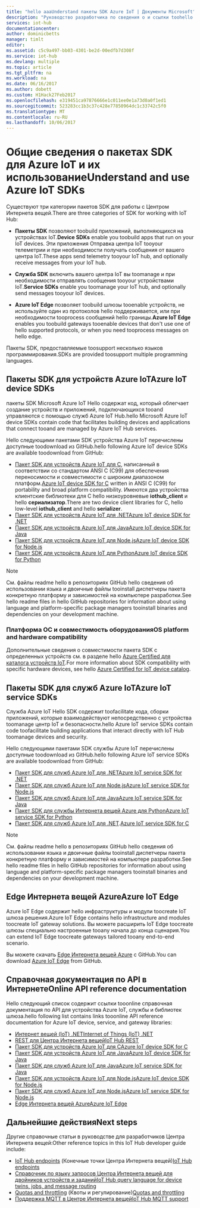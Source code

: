 ```yaml
---
title: "hello aaaUnderstand пакеты SDK Azure IoT | Документы Microsoft"
description: "Руководство разработчика по сведения о и ссылки toohello различных Azure IoT устройств и служб пакетов SDK, можно использовать приложения для устройств toobuild и серверной части."
services: iot-hub
documentationcenter: 
author: dominicbetts
manager: timlt
editor: 
ms.assetid: c5c9a497-bb03-4301-be2d-00edfb7d308f
ms.service: iot-hub
ms.devlang: multiple
ms.topic: article
ms.tgt_pltfrm: na
ms.workload: na
ms.date: 06/16/2017
ms.author: dobett
ms.custom: H1Hack27Feb2017
ms.openlocfilehash: e319451ca97876666e1c011ee0e1a73d0a0f1ed1
ms.sourcegitcommit: 523283cc1b3c37c428e77850964dc1c33742c5f0
ms.translationtype: MT
ms.contentlocale: ru-RU
ms.lasthandoff: 10/06/2017
---
```

# <a name="understand-and-use-azure-iot-sdks"></a><span data-ttu-id="e079e-103">Общие сведения о пакетах SDK для Azure IoT и их использование</span><span class="sxs-lookup"><span data-stu-id="e079e-103">Understand and use Azure IoT SDKs</span></span>

<span data-ttu-id="e079e-104">Существуют три категории пакетов SDK для работы с Центром Интернета вещей.</span><span class="sxs-lookup"><span data-stu-id="e079e-104">There are three categories of SDK for working with IoT Hub:</span></span>

* <span data-ttu-id="e079e-105">**Пакеты SDK** позволяют toobuild приложений, выполняющихся на устройствах IoT.</span><span class="sxs-lookup"><span data-stu-id="e079e-105">**Device SDKs** enable you toobuild apps that run on your IoT devices.</span></span> <span data-ttu-id="e079e-106">Эти приложения Отправка центра IoT tooyour телеметрии и при необходимости получать сообщения от вашего центра IoT.</span><span class="sxs-lookup"><span data-stu-id="e079e-106">These apps send telemetry tooyour IoT hub, and optionally receive messages from your IoT hub.</span></span>

* <span data-ttu-id="e079e-107">**Служба SDK** включить вашего центра IoT вы toomanage и при необходимости отправлять сообщения tooyour устройствами IoT.</span><span class="sxs-lookup"><span data-stu-id="e079e-107">**Service SDKs** enable you toomanage your IoT hub, and optionally send messages tooyour IoT devices.</span></span>

* <span data-ttu-id="e079e-108">**Azure IoT Edge** позволяет toobuild шлюзы tooenable устройств, не используйте один из протоколов hello поддерживается, или при необходимости tooprocess сообщений hello границы.</span><span class="sxs-lookup"><span data-stu-id="e079e-108">**Azure IoT Edge** enables you toobuild gateways tooenable devices that don't use one of hello supported protocols, or when you need tooprocess messages on hello edge.</span></span>

<span data-ttu-id="e079e-109">Пакеты SDK, предоставляемые toosupport несколько языков программирования.</span><span class="sxs-lookup"><span data-stu-id="e079e-109">SDKs are provided toosupport multiple programming languages.</span></span>

## <a name="azure-iot-device-sdks"></a><span data-ttu-id="e079e-110">Пакеты SDK для устройств Azure IoT</span><span class="sxs-lookup"><span data-stu-id="e079e-110">Azure IoT device SDKs</span></span>

<span data-ttu-id="e079e-111">пакеты SDK Microsoft Azure IoT Hello содержат код, который облегчает создание устройств и приложений, подключающихся tooand управляются с помощью служб Azure IoT Hub.</span><span class="sxs-lookup"><span data-stu-id="e079e-111">hello Microsoft Azure IoT device SDKs contain code that facilitates building devices and applications that connect tooand are managed by Azure IoT Hub services.</span></span>

<span data-ttu-id="e079e-112">Hello следующими пакетами SDK устройства Azure IoT перечислены доступные toodownload из GitHub.</span><span class="sxs-lookup"><span data-stu-id="e079e-112">hello following Azure IoT device SDKs are available toodownload from GitHub:</span></span>

* <span data-ttu-id="e079e-113">[Пакет SDK для устройств Azure IoT для C][lnk-c-device-sdk], написанный в соответствии со стандартом ANSI C (C99) для обеспечения переносимости и совместимости с широким диапазоном платформ.</span><span class="sxs-lookup"><span data-stu-id="e079e-113">[Azure IoT device SDK for C][lnk-c-device-sdk] written in ANSI C (C99) for portability and broad platform compatibility.</span></span> <span data-ttu-id="e079e-114">Имеются два устройства клиентские библиотеки для C hello низкоуровневые **iothub_client** и hello **сериализатор**.</span><span class="sxs-lookup"><span data-stu-id="e079e-114">There are two device client libraries for C, hello low-level **iothub_client** and hello **serializer**.</span></span>
* <span data-ttu-id="e079e-115">[Пакет SDK для устройств Azure IoT для .NET][lnk-dotnet-device-sdk]</span><span class="sxs-lookup"><span data-stu-id="e079e-115">[Azure IoT device SDK for .NET][lnk-dotnet-device-sdk]</span></span>
* <span data-ttu-id="e079e-116">[Пакет SDK для устройств Azure IoT для Java][lnk-java-device-sdk]</span><span class="sxs-lookup"><span data-stu-id="e079e-116">[Azure IoT device SDK for Java][lnk-java-device-sdk]</span></span>
* <span data-ttu-id="e079e-117">[Пакет SDK для устройств Azure IoT для Node.js][lnk-node-device-sdk]</span><span class="sxs-lookup"><span data-stu-id="e079e-117">[Azure IoT device SDK for Node.js][lnk-node-device-sdk]</span></span>
* <span data-ttu-id="e079e-118">[Пакет SDK для устройств Azure IoT для Python][lnk-python-device-sdk]</span><span class="sxs-lookup"><span data-stu-id="e079e-118">[Azure IoT device SDK for Python][lnk-python-device-sdk]</span></span>

> [!NOTE]
> <span data-ttu-id="e079e-119">См. файлы readme hello в репозиториях GitHub hello сведения об использовании языка и двоичные файлы tooinstall диспетчеры пакета конкретную платформу и зависимостей на компьютере разработки.</span><span class="sxs-lookup"><span data-stu-id="e079e-119">See hello readme files in hello GitHub repositories for information about using language and platform-specific package managers tooinstall binaries and dependencies on your development machine.</span></span>
> 
> 

### <a name="os-platform-and-hardware-compatibility"></a><span data-ttu-id="e079e-120">Платформа ОС и совместимость оборудования</span><span class="sxs-lookup"><span data-stu-id="e079e-120">OS platform and hardware compatibility</span></span>

<span data-ttu-id="e079e-121">Дополнительные сведения о совместимости пакета SDK с определенных устройств см. в разделе hello [Azure Certified для каталога устройств IoT][lnk-certified].</span><span class="sxs-lookup"><span data-stu-id="e079e-121">For more information about SDK compatibility with specific hardware devices, see hello [Azure Certified for IoT device catalog][lnk-certified].</span></span>

## <a name="azure-iot-service-sdks"></a><span data-ttu-id="e079e-122">Пакеты SDK для служб Azure IoT</span><span class="sxs-lookup"><span data-stu-id="e079e-122">Azure IoT service SDKs</span></span>

<span data-ttu-id="e079e-123">Служба Azure IoT Hello SDK содержит toofacilitate кода, сборки приложений, которые взаимодействуют непосредственно с устройства toomanage центр IoT и безопасности.</span><span class="sxs-lookup"><span data-stu-id="e079e-123">hello Azure IoT service SDKs contain code toofacilitate building applications that interact directly with IoT Hub toomanage devices and security.</span></span>

<span data-ttu-id="e079e-124">Hello следующими пакетами SDK службы Azure IoT перечислены доступные toodownload из GitHub.</span><span class="sxs-lookup"><span data-stu-id="e079e-124">hello following Azure IoT service SDKs are available toodownload from GitHub:</span></span>

* <span data-ttu-id="e079e-125">[Пакет SDK для служб Azure IoT для .NET][lnk-dotnet-service-sdk]</span><span class="sxs-lookup"><span data-stu-id="e079e-125">[Azure IoT service SDK for .NET][lnk-dotnet-service-sdk]</span></span>
* <span data-ttu-id="e079e-126">[Пакет SDK для служб Azure IoT для Node.js][lnk-node-service-sdk]</span><span class="sxs-lookup"><span data-stu-id="e079e-126">[Azure IoT service SDK for Node.js][lnk-node-service-sdk]</span></span>
* <span data-ttu-id="e079e-127">[Пакет SDK для служб Azure IoT для Java][lnk-java-service-sdk]</span><span class="sxs-lookup"><span data-stu-id="e079e-127">[Azure IoT service SDK for Java][lnk-java-service-sdk]</span></span>
* <span data-ttu-id="e079e-128">[Пакет SDK для службы Интернета вещей Azure для Python][lnk-python-service-sdk]</span><span class="sxs-lookup"><span data-stu-id="e079e-128">[Azure IoT service SDK for Python][lnk-python-service-sdk]</span></span>
* <span data-ttu-id="e079e-129">[Пакет SDK для служб Azure IoT для .NET][lnk-c-service-sdk].</span><span class="sxs-lookup"><span data-stu-id="e079e-129">[Azure IoT service SDK for C][lnk-c-service-sdk]</span></span>

> [!NOTE]
> <span data-ttu-id="e079e-130">См. файлы readme hello в репозиториях GitHub hello сведения об использовании языка и двоичные файлы tooinstall диспетчеры пакета конкретную платформу и зависимостей на компьютере разработки.</span><span class="sxs-lookup"><span data-stu-id="e079e-130">See hello readme files in hello GitHub repositories for information about using language and platform-specific package managers tooinstall binaries and dependencies on your development machine.</span></span>

## <a name="azure-iot-edge"></a><span data-ttu-id="e079e-131">Edge Интернета вещей Azure</span><span class="sxs-lookup"><span data-stu-id="e079e-131">Azure IoT Edge</span></span>

<span data-ttu-id="e079e-132">Azure IoT Edge содержит hello инфраструктуры и модули toocreate IoT шлюза решения.</span><span class="sxs-lookup"><span data-stu-id="e079e-132">Azure IoT Edge contains hello infrastructure and modules toocreate IoT gateway solutions.</span></span> <span data-ttu-id="e079e-133">Вы можете расширить IoT Edge toocreate шлюзы специально настроенные tooany начала до конца сценария.</span><span class="sxs-lookup"><span data-stu-id="e079e-133">You can extend IoT Edge toocreate gateways tailored tooany end-to-end scenario.</span></span>

<span data-ttu-id="e079e-134">Вы можете скачать [Edge Интернета вещей Azure][lnk-iot-edge] с GitHub.</span><span class="sxs-lookup"><span data-stu-id="e079e-134">You can download [Azure IoT Edge][lnk-iot-edge] from GitHub.</span></span>

## <a name="online-api-reference-documentation"></a><span data-ttu-id="e079e-135">Справочная документация по API в Интернете</span><span class="sxs-lookup"><span data-stu-id="e079e-135">Online API reference documentation</span></span>

<span data-ttu-id="e079e-136">Hello следующий список содержит ссылки tooonline справочная документация по API для устройства Azure IoT, службы и библиотек шлюза.</span><span class="sxs-lookup"><span data-stu-id="e079e-136">hello following list contains links tooonline API reference documentation for Azure IoT device, service, and gateway libraries:</span></span>

* <span data-ttu-id="e079e-137">[Интернет вещей (IoT) .NET][lnk-dotnet-ref]</span><span class="sxs-lookup"><span data-stu-id="e079e-137">[Internet of Things (IoT) .NET][lnk-dotnet-ref]</span></span>
* <span data-ttu-id="e079e-138">[REST для Центра Интернета вещей][lnk-rest-ref]</span><span class="sxs-lookup"><span data-stu-id="e079e-138">[IoT Hub REST][lnk-rest-ref]</span></span>
* <span data-ttu-id="e079e-139">[Пакет SDK для устройств Azure IoT для C][lnk-c-ref]</span><span class="sxs-lookup"><span data-stu-id="e079e-139">[Azure IoT device SDK for C][lnk-c-ref]</span></span>
* <span data-ttu-id="e079e-140">[Пакет SDK для устройств Azure IoT для Java][lnk-java-ref]</span><span class="sxs-lookup"><span data-stu-id="e079e-140">[Azure IoT device SDK for Java][lnk-java-ref]</span></span>
* <span data-ttu-id="e079e-141">[Пакет SDK для служб Azure IoT для Java][lnk-java-service-ref]</span><span class="sxs-lookup"><span data-stu-id="e079e-141">[Azure IoT service SDK for Java][lnk-java-service-ref]</span></span>
* <span data-ttu-id="e079e-142">[Пакет SDK для устройств Azure IoT для Node.js][lnk-node-ref]</span><span class="sxs-lookup"><span data-stu-id="e079e-142">[Azure IoT device SDK for Node.js][lnk-node-ref]</span></span>
* <span data-ttu-id="e079e-143">[Пакет SDK для служб Azure IoT для Node.js][lnk-node-service-ref]</span><span class="sxs-lookup"><span data-stu-id="e079e-143">[Azure IoT service SDK for Node.js][lnk-node-service-ref]</span></span>
* <span data-ttu-id="e079e-144">[Edge Интернета вещей Azure][lnk-gateway-ref]</span><span class="sxs-lookup"><span data-stu-id="e079e-144">[Azure IoT Edge][lnk-gateway-ref]</span></span>

## <a name="next-steps"></a><span data-ttu-id="e079e-145">Дальнейшие действия</span><span class="sxs-lookup"><span data-stu-id="e079e-145">Next steps</span></span>

<span data-ttu-id="e079e-146">Другие справочные статьи в руководстве для разработчиков Центра Интернета вещей:</span><span class="sxs-lookup"><span data-stu-id="e079e-146">Other reference topics in this IoT Hub developer guide include:</span></span>

* <span data-ttu-id="e079e-147">[IoT Hub endpoints][lnk-devguide-endpoints] (Конечные точки Центра Интернета вещей)</span><span class="sxs-lookup"><span data-stu-id="e079e-147">[IoT Hub endpoints][lnk-devguide-endpoints]</span></span>
* <span data-ttu-id="e079e-148">[Справочник по языку запросов Центра Интернета вещей для двойников устройств и заданий][lnk-devguide-query]</span><span class="sxs-lookup"><span data-stu-id="e079e-148">[IoT Hub query language for device twins, jobs, and message routing][lnk-devguide-query]</span></span>
* <span data-ttu-id="e079e-149">[Quotas and throttling][lnk-devguide-quotas] (Квоты и регулирование)</span><span class="sxs-lookup"><span data-stu-id="e079e-149">[Quotas and throttling][lnk-devguide-quotas]</span></span>
* <span data-ttu-id="e079e-150">[Поддержка MQTT в Центре Интернета вещей][lnk-devguide-mqtt]</span><span class="sxs-lookup"><span data-stu-id="e079e-150">[IoT Hub MQTT support][lnk-devguide-mqtt]</span></span>

<!-- Links and images -->

[lnk-c-device-sdk]: https://github.com/Azure/azure-iot-sdk-c
[lnk-c-service-sdk]: https://github.com/Azure/azure-iot-sdk-c/tree/master/iothub_service_client
[lnk-dotnet-device-sdk]: https://github.com/Azure/azure-iot-sdk-csharp/tree/master/device
[lnk-java-device-sdk]: https://github.com/Azure/azure-iot-sdk-java/tree/master/device
[lnk-dotnet-service-sdk]: https://github.com/Azure/azure-iot-sdk-csharp/tree/master/service
[lnk-java-service-sdk]: https://github.com/Azure/azure-iot-sdk-java/tree/master/service
[lnk-node-device-sdk]: https://github.com/Azure/azure-iot-sdk-node/tree/master/device
[lnk-node-service-sdk]: https://github.com/Azure/azure-iot-sdk-node/tree/master/service
[lnk-python-device-sdk]: https://github.com/Azure/azure-iot-sdk-python/tree/master/device
[lnk-python-service-sdk]: https://github.com/Azure/azure-iot-sdk-python/tree/master/service
[lnk-certified]: https://catalog.azureiotsuite.com/
[lnk-iot-edge]: https://github.com/Azure/iot-edge

[lnk-dotnet-ref]: https://docs.microsoft.com/dotnet/api/microsoft.azure.devices
[lnk-c-ref]: https://azure.github.io/azure-iot-sdk-c/index.html
[lnk-java-ref]: https://docs.microsoft.com/java/api/com.microsoft.azure.sdk.iot.device
[lnk-node-ref]: https://azure.github.io/azure-iot-sdk-node/
[lnk-rest-ref]: https://docs.microsoft.com/rest/api/iothub/
[lnk-java-service-ref]: https://docs.microsoft.com/java/api/com.microsoft.azure.sdk.iot.service.auth
[lnk-node-service-ref]: https://azure.github.io/azure-iot-sdk-node/
[lnk-gateway-ref]: http://azure.github.io/iot-edge/api_reference/c/html/

[lnk-devguide-endpoints]: iot-hub-devguide-endpoints.md
[lnk-devguide-quotas]: iot-hub-devguide-quotas-throttling.md
[lnk-devguide-query]: iot-hub-devguide-query-language.md
[lnk-devguide-mqtt]: iot-hub-mqtt-support.md
